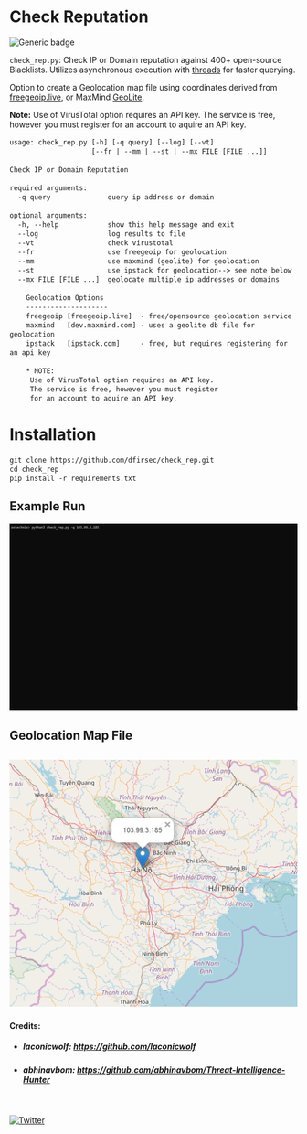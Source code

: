 # Check Reputation
![Generic badge](https://img.shields.io/badge/python-3.7-blue.svg)

`check_rep.py`: Check IP or Domain reputation against 400+ open-source Blacklists.  Utilizes asynchronous execution with [threads](https://docs.python.org/3/library/concurrent.futures.html) for faster querying.


Option to create a Geolocation map file using coordinates derived from [freegeoip.live](https://freegeoip.live), or MaxMind [GeoLite](https://dev.maxmind.com).

**Note:** 
Use of VirusTotal option requires an API key.  The service is free, however you must register for an account to aquire an API key.

```
usage: check_rep.py [-h] [-q query] [--log] [--vt]
                    [--fr | --mm | --st | --mx FILE [FILE ...]]

Check IP or Domain Reputation

required arguments:
  -q query              query ip address or domain

optional arguments:
  -h, --help            show this help message and exit
  --log                 log results to file
  --vt                  check virustotal
  --fr                  use freegeoip for geolocation
  --mm                  use maxmind (geolite) for geolocation
  --st                  use ipstack for geolocation--> see note below
  --mx FILE [FILE ...]  geolocate multiple ip addresses or domains

    Geolocation Options
    --------------------
    freegeoip [freegeoip.live]  - free/opensource geolocation service                  
    maxmind   [dev.maxmind.com] - uses a geolite db file for geolocation         
    ipstack   [ipstack.com]     - free, but requires registering for an api key  
    
    * NOTE: 
     Use of VirusTotal option requires an API key.  
     The service is free, however you must register 
     for an account to aquire an API key.
``` 
# Installation

```
git clone https://github.com/dfirsec/check_rep.git
cd check_rep
pip install -r requirements.txt
```

## Example Run
![alt_text](images/9NDEpnClkF.gif)

## Geolocation Map File
![alt text](images/geo_ip_map_example.png)
-----------------
#### Credits: 
* ##### laconicwolf: https://github.com/laconicwolf
* ##### abhinavbom:  https://github.com/abhinavbom/Threat-Intelligence-Hunter


</br>

[![Twitter](https://img.shields.io/badge/Twitter-@pulsecode-blue.svg)](https://twitter.com/pulsecode)
